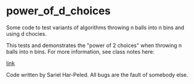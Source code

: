 # power_of_d_choices
Some code to test variants of algorithms throwing n balls into n bins and using d chocies.

This tests and demonstrates the "power of 2 choices" when throwing n
balls into n bins. For more information, see class notes here:

[link](https://courses.engr.illinois.edu/cs574/sp2024/lec/notes/lec/21_two_choices.pdf)

Code written by Sariel Har-Peled. All bugs are the fault of somebody
else.

